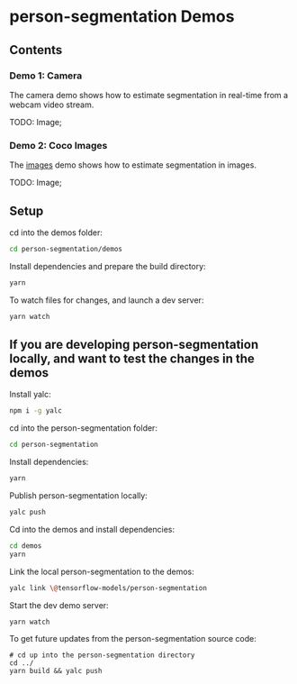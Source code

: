 # person-segmentation Demos

## Contents

### Demo 1: Camera

The camera demo shows how to estimate segmentation in real-time from a webcam video stream.

TODO: Image;

### Demo 2: Coco Images

The [images](http://cocodataset.org/#home) demo shows how to estimate segmentation in images.

TODO: Image;

## Setup

cd into the demos folder:

```sh
cd person-segmentation/demos
```

Install dependencies and prepare the build directory:

```sh
yarn
```

To watch files for changes, and launch a dev server:

```sh
yarn watch
```

## If you are developing person-segmentation locally, and want to test the changes in the demos

Install yalc:
```sh
npm i -g yalc
```

cd into the person-segmentation folder:
```sh
cd person-segmentation
```

Install dependencies:
```sh
yarn
```

Publish person-segmentation locally:
```sh
yalc push
```

Cd into the demos and install dependencies:

```sh
cd demos
yarn
```

Link the local person-segmentation to the demos:
```sh
yalc link \@tensorflow-models/person-segmentation
```

Start the dev demo server:
```sh
yarn watch
```

To get future updates from the person-segmentation source code:
```
# cd up into the person-segmentation directory
cd ../
yarn build && yalc push
```
